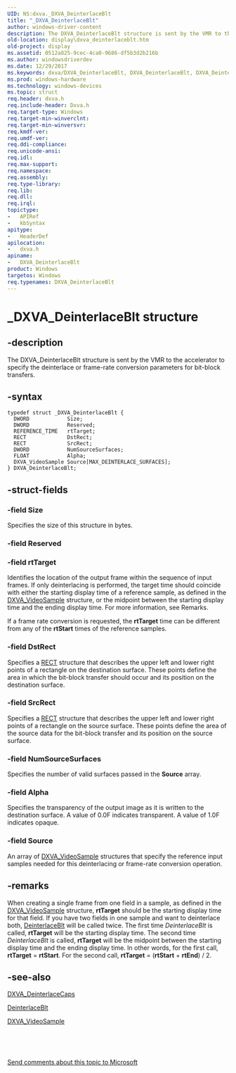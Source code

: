 ```yaml
---
UID: NS:dxva._DXVA_DeinterlaceBlt
title: "_DXVA_DeinterlaceBlt"
author: windows-driver-content
description: The DXVA_DeinterlaceBlt structure is sent by the VMR to the accelerator to specify the deinterlace or frame-rate conversion parameters for bit-block transfers.
old-location: display\dxva_deinterlaceblt.htm
old-project: display
ms.assetid: 0512a825-9cec-4ca0-9686-df5b3d2b216b
ms.author: windowsdriverdev
ms.date: 12/29/2017
ms.keywords: dxva/DXVA_DeinterlaceBlt, DXVA_DeinterlaceBlt, DXVA_DeinterlaceBlt structure [Display Devices], display.dxva_deinterlaceblt, dxvaref_69a3b788-495c-42a0-acae-8d8242d963c6.xml, _DXVA_DeinterlaceBlt
ms.prod: windows-hardware
ms.technology: windows-devices
ms.topic: struct
req.header: dxva.h
req.include-header: Dxva.h
req.target-type: Windows
req.target-min-winverclnt: 
req.target-min-winversvr: 
req.kmdf-ver: 
req.umdf-ver: 
req.ddi-compliance: 
req.unicode-ansi: 
req.idl: 
req.max-support: 
req.namespace: 
req.assembly: 
req.type-library: 
req.lib: 
req.dll: 
req.irql: 
topictype:
-	APIRef
-	kbSyntax
apitype:
-	HeaderDef
apilocation:
-	dxva.h
apiname:
-	DXVA_DeinterlaceBlt
product: Windows
targetos: Windows
req.typenames: DXVA_DeinterlaceBlt
---
```


# _DXVA_DeinterlaceBlt structure


## -description


The DXVA_DeinterlaceBlt structure is sent by the VMR to the accelerator to specify the deinterlace or frame-rate conversion parameters for bit-block transfers.


## -syntax


````
typedef struct _DXVA_DeinterlaceBlt {
  DWORD            Size;
  DWORD            Reserved;
  REFERENCE_TIME   rtTarget;
  RECT             DstRect;
  RECT             SrcRect;
  DWORD            NumSourceSurfaces;
  FLOAT            Alpha;
  DXVA_VideoSample Source[MAX_DEINTERLACE_SURFACES];
} DXVA_DeinterlaceBlt;
````


## -struct-fields




### -field Size

Specifies the size of this structure in bytes.


### -field Reserved



### -field rtTarget

Identifies the location of the output frame within the sequence of input frames. If only deinterlacing is performed, the target time should coincide with either the starting display time of a reference sample, as defined in the <a href="..\dxva\ns-dxva-_dxva_videosample.md">DXVA_VideoSample</a> structure, or the midpoint between the starting display time and the ending display time. For more information, see Remarks.

If a frame rate conversion is requested, the <b>rtTarget</b> time can be different from any of the <b>rtStart</b> times of the reference samples.


### -field DstRect

Specifies a <a href="https://msdn.microsoft.com/library/windows/hardware/ff569234">RECT</a> structure that describes the upper left and lower right points of a rectangle on the destination surface. These points define the area in which the bit-block transfer should occur and its position on the destination surface.


### -field SrcRect

Specifies a <a href="https://msdn.microsoft.com/library/windows/hardware/ff569234">RECT</a> structure that describes the upper left and lower right points of a rectangle on the source surface. These points define the area of the source data for the bit-block transfer and its position on the source surface.


### -field NumSourceSurfaces

Specifies the number of valid surfaces passed in the <b>Source</b> array.


### -field Alpha

Specifies the transparency of the output image as it is written to the destination surface. A value of  0.0F indicates transparent. A value of 1.0F indicates opaque.


### -field Source

An array of <a href="..\dxva\ns-dxva-_dxva_videosample.md">DXVA_VideoSample</a> structures that specify the reference input samples needed for this deinterlacing or frame-rate conversion operation.


## -remarks


When creating a single frame from one field in a sample, as defined in the <a href="..\dxva\ns-dxva-_dxva_videosample.md">DXVA_VideoSample</a> structure, <b>rtTarget</b> should be the starting display time for that field. If you have two fields in one sample and want to deinterlace both, <a href="https://msdn.microsoft.com/0aa68d0c-8c2b-41fe-9e46-a41b157fbd98">DeinterlaceBlt</a> will be called twice. The first time <i>DeinterlaceBlt</i> is called, <b>rtTarget</b> will be the starting display time. The second time <i>DeinterlaceBlt</i> is called, <b>rtTarget</b> will be the midpoint between the starting display time and the ending display time. In other words, for the first call, <b>rtTarget</b> = <b>rtStart</b>. For the second call, <b>rtTarget</b> = (<b>rtStart</b> + <b>rtEnd</b>) / 2.



## -see-also

<a href="..\dxva\ns-dxva-_dxva_deinterlacecaps.md">DXVA_DeinterlaceCaps</a>

<a href="https://msdn.microsoft.com/0aa68d0c-8c2b-41fe-9e46-a41b157fbd98">DeinterlaceBlt</a>

<a href="..\dxva\ns-dxva-_dxva_videosample.md">DXVA_VideoSample</a>

 

 

<a href="mailto:wsddocfb@microsoft.com?subject=Documentation%20feedback [display\display]:%20DXVA_DeinterlaceBlt structure%20 RELEASE:%20(12/29/2017)&amp;body=%0A%0APRIVACY STATEMENT%0A%0AWe use your feedback to improve the documentation. We don't use your email address for any other purpose, and we'll remove your email address from our system after the issue that you're reporting is fixed. While we're working to fix this issue, we might send you an email message to ask for more info. Later, we might also send you an email message to let you know that we've addressed your feedback.%0A%0AFor more info about Microsoft's privacy policy, see http://privacy.microsoft.com/en-us/default.aspx." title="Send comments about this topic to Microsoft">Send comments about this topic to Microsoft</a>

